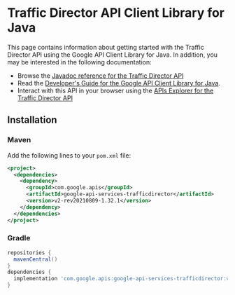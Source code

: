# Traffic Director API Client Library for Java



This page contains information about getting started with the Traffic Director API
using the Google API Client Library for Java. In addition, you may be interested
in the following documentation:

* Browse the [Javadoc reference for the Traffic Director API][javadoc]
* Read the [Developer's Guide for the Google API Client Library for Java][google-api-client].
* Interact with this API in your browser using the [APIs Explorer for the Traffic Director API][api-explorer]

## Installation

### Maven

Add the following lines to your `pom.xml` file:

```xml
<project>
  <dependencies>
    <dependency>
      <groupId>com.google.apis</groupId>
      <artifactId>google-api-services-trafficdirector</artifactId>
      <version>v2-rev20210809-1.32.1</version>
    </dependency>
  </dependencies>
</project>
```

### Gradle

```gradle
repositories {
  mavenCentral()
}
dependencies {
  implementation 'com.google.apis:google-api-services-trafficdirector:v2-rev20210809-1.32.1'
}
```

[javadoc]: https://googleapis.dev/java/google-api-services-trafficdirector/latest/index.html
[google-api-client]: https://github.com/googleapis/google-api-java-client/
[api-explorer]: https://developers.google.com/apis-explorer/#p/trafficdirector/v1/
